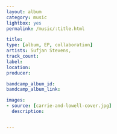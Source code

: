 ```yaml
---
layout: album
category: music
lightbox: yes
permalink: /music/:title.html

title: 
type: [album, EP, collaboration]
artists: Sufjan Stevens, 
track_count: 
label: 
location: 
producer: 

bandcamp_album_id:
bandcamp_album_link:

images:
- source: [carrie-and-lowell-cover.jpg]
  description: 


---
```

	